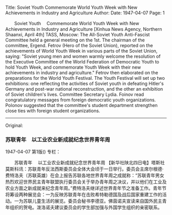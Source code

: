 Title: Soviet Youth Commemorate World Youth Week with New Achievements in Industry and Agriculture
Author:
Date: 1947-04-07
Page: 1

　　Soviet Youth
  　Commemorate World Youth Week with New Achievements in Industry and Agriculture
    [Xinhua News Agency, Northern Shaanxi, April 4th] TASS, Moscow: The All-Soviet Youth Anti-Fascist Committee held a general meeting on the 1st. The chairman of the committee, Ergend. Fetrov (Hero of the Soviet Union), reported on the achievements of World Youth Week in various parts of the Soviet Union, saying: "Soviet young men and women warmly welcome the resolution of the Executive Committee of the World Federation of Democratic Youth to hold Youth Week, and commemorate Youth Week with their new achievements in industry and agriculture." Fetrov then elaborated on the preparations for the World Youth Festival. The Youth Festival will set up two exhibitions: one reflecting the activities of Soviet youth in defeating Hitler's Germany and post-war national reconstruction, and the other an exhibition of Soviet children's lives. Committee Secretary Lydia. Foinov read congratulatory messages from foreign democratic youth organizations. Polonov suggested that the committee's student department strengthen close ties with foreign student organizations.



<hr /> 

Original: 


### 苏联青年　以工业农业新成就纪念世界青年周

1947-04-07
第1版()
专栏：

　　苏联青年
  　以工业农业新成就纪念世界青年周
    【新华社陕北四日电】塔斯社莫斯科讯：苏联青年反法西斯委员会全体大会顷于一日举行。委员会主席尔根德·费特洛夫（苏联英雄）在会上报告苏联各地世界青年周之成就称：“苏联青年男女热烈欢迎世界民主青年联盟执行委员会关于举办青年周之决议，并以他们在工业及农业方面之新成就来纪念青年周。”费特洛夫继详述世界青年节之准备工作。青年节将筹设两种展览会：一为反映苏联青年在击败希特勒德国及战后国家重建工作的活动。一为苏联儿童生活的展览。委员会秘书李德亚。佛茵诺夫宣读来自国外民主青年组织的贺电。泼洛诺夫建议委员会的学生部加强与外国学生组织的亲密联系。
